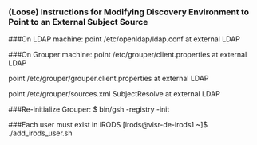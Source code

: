 ### (Loose) Instructions for Modifying Discovery Environment to Point to an External Subject Source

###On LDAP machine: 
point /etc/openldap/ldap.conf at external LDAP

###On Grouper machine:
point /etc/grouper/client.properties at external LDAP

point /etc/grouper/grouper.client.properties at external LDAP

point /etc/grouper/sources.xml SubjectResolve at external LDAP

###Re-initialize Grouper:
$ bin/gsh -registry -init

###Each user must exist in iRODS
[irods@visr-de-irods1 ~]$ ./add_irods_user.sh
